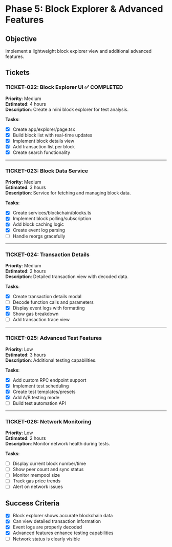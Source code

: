 # Phase 5: Block Explorer & Advanced Features

## Objective
Implement a lightweight block explorer view and additional advanced features.

## Tickets

### TICKET-022: Block Explorer UI ✅ COMPLETED
**Priority**: Medium  
**Estimated**: 4 hours  
**Description**: Create a mini block explorer for test analysis.

**Tasks**:
- [x] Create app/explorer/page.tsx
- [x] Build block list with real-time updates
- [x] Implement block details view
- [x] Add transaction list per block
- [x] Create search functionality

---

### TICKET-023: Block Data Service
**Priority**: Medium  
**Estimated**: 3 hours  
**Description**: Service for fetching and managing block data.

**Tasks**:
- [x] Create services/blockchain/blocks.ts
- [x] Implement block polling/subscription
- [x] Add block caching logic
- [x] Create event log parsing
- [ ] Handle reorgs gracefully

---

### TICKET-024: Transaction Details
**Priority**: Medium  
**Estimated**: 2 hours  
**Description**: Detailed transaction view with decoded data.

**Tasks**:
- [x] Create transaction details modal
- [ ] Decode function calls and parameters
- [x] Display event logs with formatting
- [x] Show gas breakdown
- [ ] Add transaction trace view

---

### TICKET-025: Advanced Test Features
**Priority**: Low  
**Estimated**: 3 hours  
**Description**: Additional testing capabilities.

**Tasks**:
- [x] Add custom RPC endpoint support
- [x] Implement test scheduling
- [x] Create test templates/presets
- [x] Add A/B testing mode
- [ ] Build test automation API

---

### TICKET-026: Network Monitoring
**Priority**: Low  
**Estimated**: 2 hours  
**Description**: Monitor network health during tests.

**Tasks**:
- [ ] Display current block number/time
- [ ] Show peer count and sync status
- [ ] Monitor mempool size
- [ ] Track gas price trends
- [ ] Alert on network issues

## Success Criteria
- [x] Block explorer shows accurate blockchain data
- [x] Can view detailed transaction information
- [x] Event logs are properly decoded
- [x] Advanced features enhance testing capabilities
- [ ] Network status is clearly visible